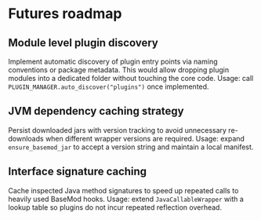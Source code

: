 # Futures roadmap

## Module level plugin discovery

Implement automatic discovery of plugin entry points via naming conventions or
package metadata.  This would allow dropping plugin modules into a dedicated
folder without touching the core code.  Usage: call
``PLUGIN_MANAGER.auto_discover("plugins")`` once implemented.

## JVM dependency caching strategy

Persist downloaded jars with version tracking to avoid unnecessary re-downloads
when different wrapper versions are required.  Usage: expand
``ensure_basemod_jar`` to accept a version string and maintain a local manifest.

## Interface signature caching

Cache inspected Java method signatures to speed up repeated calls to heavily
used BaseMod hooks.  Usage: extend ``JavaCallableWrapper`` with a lookup table so
plugins do not incur repeated reflection overhead.

